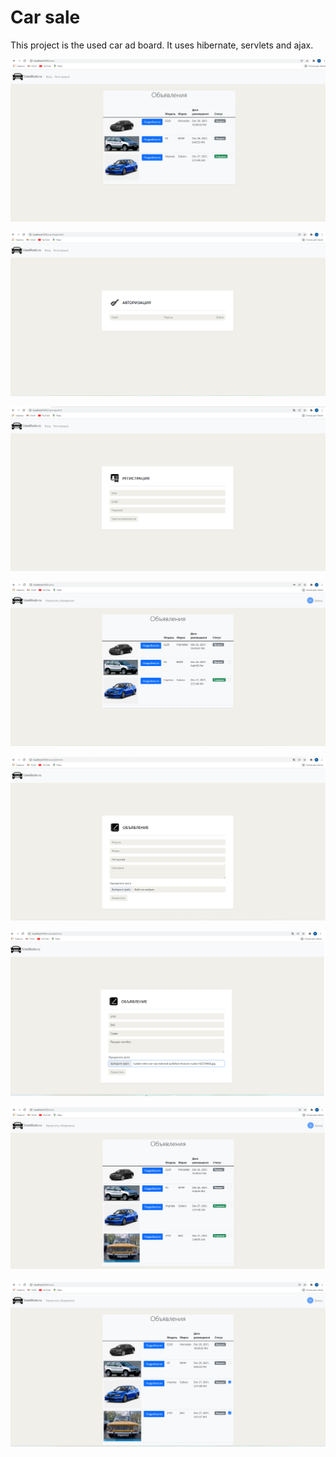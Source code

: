 Car sale
=============

This project is the used car ad board. It uses hibernate, servlets and ajax.

![ScreenShot](images/1.png)

![ScreenShot](images/2.png)

![ScreenShot](images/3.png)

![ScreenShot](images/4.png)

![ScreenShot](images/5.png)

![ScreenShot](images/6.png)

![ScreenShot](images/7.png)

![ScreenShot](images/8.png)